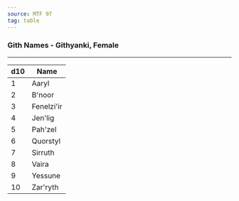 ```yaml
---
source: MTF 97
tag: table
---
```


### Gith Names - Githyanki, Female
---
|d10|Name|
|----|------------|
|1|Aaryl|
|2|B'noor|
|3|Fenelzi'ir|
|4|Jen'lig|
|5|Pah'zel|
|6|Quorstyl|
|7|Sirruth|
|8|Vaira|
|9|Yessune|
|10|Zar'ryth|
